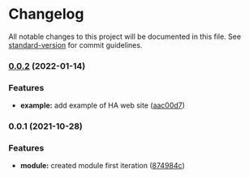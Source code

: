 # Changelog

All notable changes to this project will be documented in this file. See [standard-version](https://github.com/conventional-changelog/standard-version) for commit guidelines.

### [0.0.2](https://github.com/padok-team/terraform-azurerm-storage-account-website/compare/v0.0.1...v0.0.2) (2022-01-14)


### Features

* **example:** add example of HA web site ([aac00d7](https://github.com/padok-team/terraform-azurerm-storage-account-website/commit/aac00d7ab6a1592316eab38bdfd1efe6e45c504a))

### 0.0.1 (2021-10-28)


### Features

* **module:** created module first iteration ([874984c](https://github.com/padok-team/terraform-azurerm-storage-account-website/commit/874984cff72012601f53ec6559d2ba85a94ab9f1))
